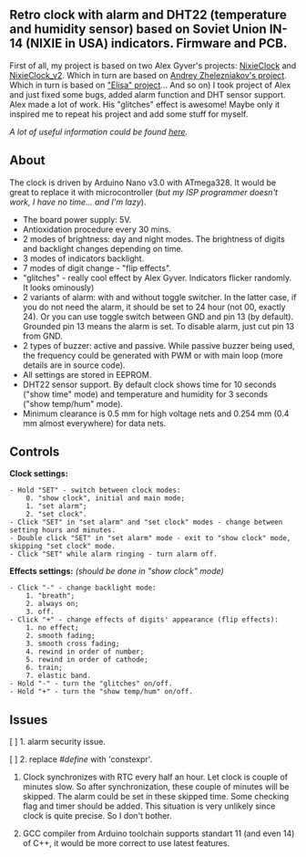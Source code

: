 ## Retro clock with alarm and DHT22 (temperature and humidity sensor) based on Soviet Union IN-14 (NIXIE in USA) indicators. Firmware and PCB.

First of all, my project is based on two Alex Gyver's projects: [NixieClock](https://github.com/AlexGyver/NixieClock) and [NixieClock_v2](https://github.com/AlexGyver/NixieClock_v2). Which in turn are based on [Andrey Zhelezniakov's project](https://itworkclub.ru/arduino-%D1%87%D0%B0%D1%81%D1%8B-%D0%BD%D0%B0-%D0%B3%D0%B0%D0%B7%D0%BE%D1%80%D0%B0%D0%B7%D1%80%D1%8F%D0%B4%D0%BD%D1%8B%D1%85-%D0%B8%D0%BD%D0%B4%D0%B8%D0%BA%D0%B0%D1%82%D0%BE%D1%80%D0%B0%D1%85/). Which in turn is based on ["Elisa" project](http://www.labkit.ru/html/clock?id=470)... And so on)
I took project of Alex and just fixed some bugs, added alarm function and DHT sensor support. Alex made a lot of work. His "glitches" effect is awesome! Maybe only it inspired me to repeat his project and add some stuff for myself.

*A lot of useful information could be found [here](https://alexgyver.ru/nixieclock_v2/).*


## About

The clock is driven by Arduino Nano v3.0 with ATmega328. It would be great to replace it with microcontroller (*but my ISP programmer doesn't work, I have no time... and I'm lazy*).

- The board power supply: 5V.
- Antioxidation procedure every 30 mins.
- 2 modes of brightness: day and night modes. The brightness of digits and backlight changes depending on time.
- 3 modes of indicators backlight.
- 7 modes of digit change - "flip effects".
- "glitches" - really cool effect by Alex Gyver. Indicators flicker randomly. It looks ominously)
- 2 variants of alarm: with and without toggle switcher. In the latter case, if you do not need the alarm, it should be set to 24 hour (not 00, exactly 24). Or you can use toggle switch between GND and pin 13 (by default). Grounded pin 13 means the alarm is set. To disable alarm, just cut pin 13 from GND.
- 2 types of buzzer: active and passive. While passive buzzer being used, the frequency could be generated with PWM or with main loop (more details are in source code).
- All settings are stored in EEPROM.
- DHT22 sensor support. By default clock shows time for 10 seconds ("show time" mode) and temperature and humidity for 3 seconds ("show temp/hum" mode).
- Minimum clearance is 0.5 mm for high voltage nets and 0.254 mm (0.4 mm almost everywhere) for data nets.


## Controls

**Clock settings:**

	- Hold "SET" - switch between clock modes:
		0. "show clock", initial and main mode;
		1. "set alarm";
		2. "set clock".
	- Click "SET" in "set alarm" and "set clock" modes - change between setting hours and minutes.
	- Double click "SET" in "set alarm" mode - exit to "show clock" mode, skipping "set clock" mode.
	- Click "SET" while alarm ringing - turn alarm off.

**Effects settings:**
*(should be done in "show clock" mode)*

	- Click "-" - change backlight mode:
		1. "breath";
		2. always on;
		3. off.
	- Click "+" - change effects of digits' appearance (flip effects):
		1. no effect;
		2. smooth fading;
		3. smooth cross fading;
		4. rewind in order of number;
		5. rewind in order of cathode;
		6. train;
		7. elastic band.
	- Hold "-" - turn the "glitches" on/off.
	- Hold "+" - turn the "show temp/hum" on/off.

## Issues

[  ] 1. alarm security issue.

[  ] 2. replace *#define* with 'constexpr'.

1. Clock synchronizes with RTC every half an hour. Let clock is couple of minutes slow. So after synchronization, these couple of minutes will be skipped. The alarm could be set in these skipped time. Some checking flag and timer should be added. This situation is very unlikely since clock is quite precise. So I don't bother.

2. GCC compiler from Arduino toolchain supports standart 11 (and even 14) of C++, it would be more correct to use latest features.
